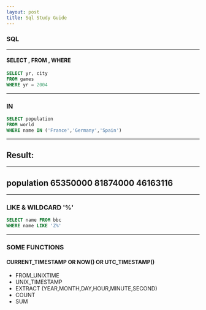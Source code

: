 ```yaml
---
layout: post
title: Sql Study Guide
---
```


### SQL
---

#### SELECT , FROM , WHERE 

```SQL
SELECT yr, city 
FROM games
WHERE yr = 2004
```

---
### IN

```SQL
SELECT population
FROM world
WHERE name IN ('France','Germany','Spain')
```

---
Result:
---
---
population
65350000
81874000
46163116
---

---
### LIKE & WILDCARD '%'

```SQL
SELECT name FROM bbc
WHERE name LIKE 'Z%'
```
---
### SOME FUNCTIONS

#### CURRENT_TIMESTAMP OR NOW() OR UTC_TIMESTAMP()


- FROM_UNIXTIME
- UNIX_TIMESTAMP
- EXTRACT (YEAR,MONTH,DAY,HOUR,MINUTE,SECOND)
- COUNT
- SUM

